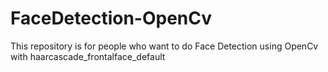 # FaceDetection-OpenCv
This repository is for people who want to do Face Detection using OpenCv with haarcascade_frontalface_default
